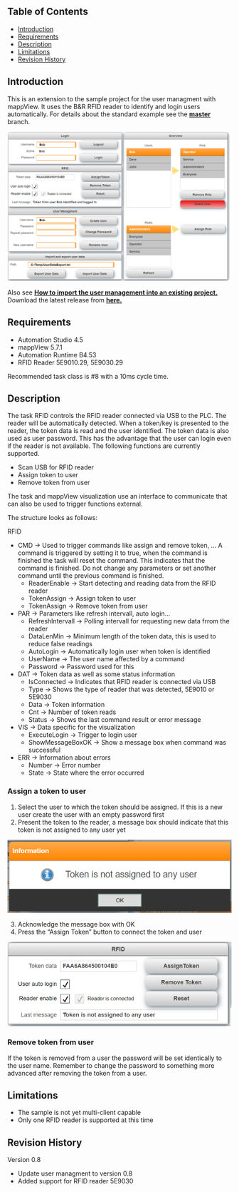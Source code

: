 ## Table of Contents
* [Introduction](#Introduction)
* [Requirements](#Requirements)
* [Description](#Description)
* [Limitations](#Limitations)
* [Revision History](#Revision-History)

<a name="Introduction"></a>
## Introduction
This is an extension to the sample project for the user managment with mappView. It uses the B&R RFID reader to identify and login users automatically. For details about the standard example see the [**master**](https://github.com/stephan1827/mappView-User) branch.

![](Logical/mappView/Resources/Media/screenshot.png)

Also see [**How to import the user management into an existing project.**](/Logical/mappUser/HowToImport.pdf) Download the latest release from [**here.**](https://github.com/stephan1827/mappView-User/releases/latest)

<a name="Requirements"></a>
## Requirements
* Automation Studio 4.5
* mappView 5.7.1
* Automation Runtime B4.53
* RFID Reader 5E9010.29, 5E9030.29

Recommended task class is #8 with a 10ms cycle time.

<a name="Description"></a>
## Description
The task RFID controls the RFID reader connected via USB to the PLC. The reader will be automatically detected. When a token/key is presented to the reader, the token data is read and the user identified. The token data is also used as user password. This has the advantage that the user can login even if the reader is not available. The following functions are currently supported.

* Scan USB for RFID reader
* Assign token to user
* Remove token from user

The task and mappView visualization use an interface to communicate that can also be used to trigger functions external. 

The structure looks as follows:

RFID
* CMD -> Used to trigger commands like assign and remove token, ... A command is triggered by setting it to true, when the command is finished the task will reset the command. This indicates that the command is finished. Do not change any parameters or set another command until the previous command is finished.
  * ReaderEnable -> Start detecting and reading data from the RFID reader
  * TokenAssign -> Assign token to user
  * TokenAssign -> Remove token from user
* PAR -> Parameters like refresh intervall, auto login...
  * RefreshIntervall -> Polling intervall for requesting new data frrom the reader
  * DataLenMin -> Minimum length of the token data, this is used to reduce false readings
  * AutoLogin -> Automatically login user when token is identified
  * UserName -> The user name affected by a command
  * Password -> Password used for this
* DAT -> Token data as well as some status information
  * IsConnected -> Indicates that RFID reader is connected via USB
  * Type -> Shows the type of reader that was detected, 5E9010 or 5E9030
  * Data -> Token information
  * Cnt -> Number of token reads
  * Status -> Shows the last command result or error message
* VIS -> Data specific for the visualization
  * ExecuteLogin -> Trigger to login user
  * ShowMessageBoxOK -> Show a message box when command was successful
* ERR -> Information about errors
  * Number -> Error number
  * State -> State where the error occurred

### Assign a token to user
1.	Select the user to which the token should be assigned. If this is a new user create the user with an empty password first
2.	Present the token to the reader, a message box should indicate that this token is not assigned to any user yet

![](/Logical/mappView/Resources/Media/RFID2.png)

3.	Acknowledge the message box with OK
4.	Press the “Assign Token” button to connect the token and user

![](/Logical/mappView/Resources/Media/RFID1.png)

### Remove token from user
If the token is removed from a user the password will be set identically to the user name. Remember to change the password to something more advanced after removing the token from a user.

<a name="Limitations"></a>
## Limitations
* The sample is not yet multi-client capable
* Only one RFID reader is supported at this time

<a name="Revision-History"></a>
## Revision History

Version 0.8
- Update user managment to version 0.8
- Added support for RFID reader 5E9030

